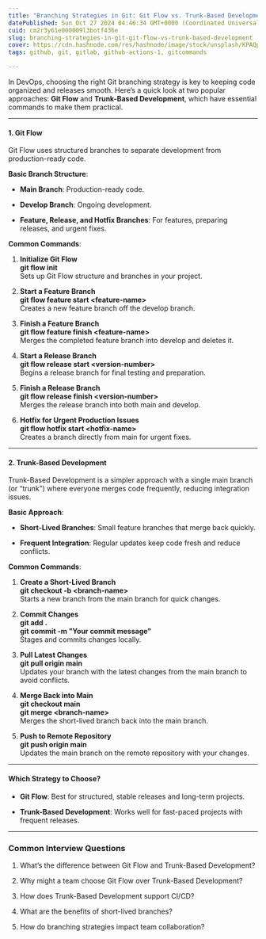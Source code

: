```yaml
---
title: "Branching Strategies in Git: Git Flow vs. Trunk-Based Development"
datePublished: Sun Oct 27 2024 04:46:34 GMT+0000 (Coordinated Universal Time)
cuid: cm2r3y61e000009l3botf436e
slug: branching-strategies-in-git-git-flow-vs-trunk-based-development
cover: https://cdn.hashnode.com/res/hashnode/image/stock/unsplash/KPAQpJYzH0Y/upload/b9f3486830615acee9f423b45d3f067a.jpeg
tags: github, git, gitlab, github-actions-1, gitcommands

---
```


In DevOps, choosing the right Git branching strategy is key to keeping code organized and releases smooth. Here’s a quick look at two popular approaches: **Git Flow** and **Trunk-Based Development**, which have essential commands to make them practical.

---

#### **1\. Git Flow**

Git Flow uses structured branches to separate development from production-ready code.

**Basic Branch Structure**:

* **Main Branch**: Production-ready code.
    
* **Develop Branch**: Ongoing development.
    
* **Feature, Release, and Hotfix Branches**: For features, preparing releases, and urgent fixes.
    

**Common Commands**:

1. **Initialize Git Flow**  
    **git flow init**  
    Sets up Git Flow structure and branches in your project.
    
2. **Start a Feature Branch**  
    **git flow feature start &lt;feature-name&gt;**  
    Creates a new feature branch off the develop branch.
    
3. **Finish a Feature Branch**  
    **git flow feature finish &lt;feature-name&gt;**  
    Merges the completed feature branch into develop and deletes it.
    
4. **Start a Release Branch**  
    **git flow release start &lt;version-number&gt;**  
    Begins a release branch for final testing and preparation.
    
5. **Finish a Release Branch**  
    **git flow release finish &lt;version-number&gt;**  
    Merges the release branch into both main and develop.
    
6. **Hotfix for Urgent Production Issues**  
    **git flow hotfix start &lt;hotfix-name&gt;**  
    Creates a branch directly from main for urgent fixes.
    

---

#### **2\. Trunk-Based Development**

Trunk-Based Development is a simpler approach with a single main branch (or “trunk”) where everyone merges code frequently, reducing integration issues.

**Basic Approach**:

* **Short-Lived Branches**: Small feature branches that merge back quickly.
    
* **Frequent Integration**: Regular updates keep code fresh and reduce conflicts.
    

**Common Commands**:

1. **Create a Short-Lived Branch**  
    **git checkout -b &lt;branch-name&gt;**  
    Starts a new branch from the main branch for quick changes.
    
2. **Commit Changes**  
    **git add .**  
    **git commit -m "Your commit message"**  
    Stages and commits changes locally.
    
3. **Pull Latest Changes**  
    **git pull origin main**  
    Updates your branch with the latest changes from the main branch to avoid conflicts.
    
4. **Merge Back into Main**  
    **git checkout main**  
    **git merge &lt;branch-name&gt;**  
    Merges the short-lived branch back into the main branch.
    
5. **Push to Remote Repository**  
    **git push origin main**  
    Updates the main branch on the remote repository with your changes.
    

---

#### **Which Strategy to Choose?**

* **Git Flow**: Best for structured, stable releases and long-term projects.
    
* **Trunk-Based Development**: Works well for fast-paced projects with frequent releases.
    

---

### **Common Interview Questions**

1. What’s the difference between Git Flow and Trunk-Based Development?
    
2. Why might a team choose Git Flow over Trunk-Based Development?
    
3. How does Trunk-Based Development support CI/CD?
    
4. What are the benefits of short-lived branches?
    
5. How do branching strategies impact team collaboration?